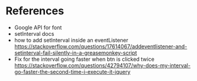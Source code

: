 # References
- Google API for font
- setInterval docs
- how to add setInterval inside an eventListener
https://stackoverflow.com/questions/17614067/addeventlistener-and-setinterval-fail-silently-in-a-greasemonkey-script
- Fix for the interval going faster when btn is clicked twice
https://stackoverflow.com/questions/42794107/why-does-my-interval-go-faster-the-second-time-i-execute-it-jquery